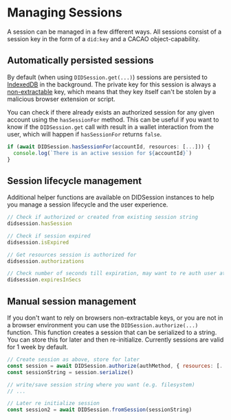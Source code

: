 # Managing Sessions

A session can be managed in a few different ways. All sessions consist of a session key in the form of a `did:key` and a CACAO object-capability.

## Automatically persisted sessions

By default (when using `DIDSession.get(...)`) sessions are persisted to [IndexedDB](https://developer.mozilla.org/en-US/docs/Web/API/IndexedDB_API) in the background. The private key for this session is always a [non-extractable](https://developer.mozilla.org/en-US/docs/Web/API/CryptoKey/extractable) key, which means that they key itself can't be stolen by a malicious browser extension or script.

You can check if there already exists an authorized session for any given account using the `hasSessionFor` method. This can be useful if you want to know if the `DIDSession.get` call with result in a wallet interaction from the user, which will happen if `hasSessionFor` returns `false`.

```js
if (await DIDSession.hasSessionFor(accountId, resources: [...])) {
  console.log(`There is an active session for ${accountId}`)
}
```


## Session lifecycle management

Additional helper functions are available on DIDSession instances to help you manage a session lifecycle and the user experience.

```js
// Check if authorized or created from existing session string
didsession.hasSession

// Check if session expired
didsession.isExpired

// Get resources session is authorized for
didsession.authorizations

// Check number of seconds till expiration, may want to re auth user at a time before expiration
didsession.expiresInSecs
```


## Manual session management

If you don't want to rely on browsers non-extractable keys, or you are not in a browser environment you can use the `DIDSession.authorize(...)` function. This function creates a session that can be serialized to a string. You can store this for later and then re-initialize. Currently sessions are valid
for 1 week by default.

```js
// Create session as above, store for later
const session = await DIDSession.authorize(authMethod, { resources: [...]})
const sessionString = session.serialize()

// write/save session string where you want (e.g. filesystem)
// ...

// Later re initialize session
const session2 = await DIDSession.fromSession(sessionString)
```